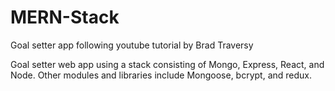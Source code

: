# MERN-Stack
Goal setter app following youtube tutorial by Brad Traversy 

Goal setter web app using a stack consisting of Mongo, Express, React, and Node. Other modules and libraries include Mongoose, bcrypt, and redux.